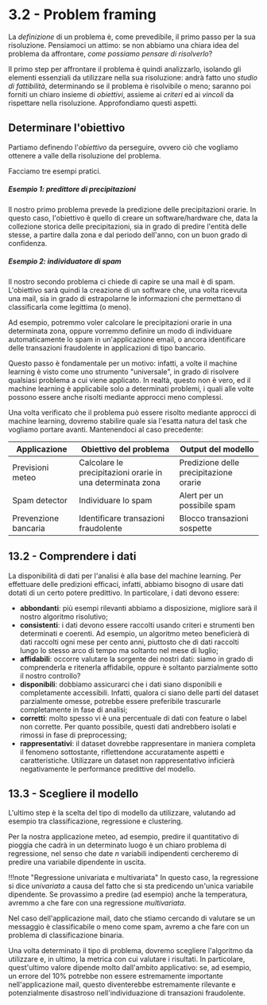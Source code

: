 # 3.2 - Problem framing

La *definizione* di un problema è, come prevedibile, il primo passo per la sua risoluzione. Pensiamoci un attimo: se non abbiamo una chiara idea del problema da affrontare, *come possiamo pensare di risolverlo*?

Il primo step per affrontare il problema è quindi analizzarlo, isolando gli elementi essenziali da utilizzare nella sua risoluzione: andrà fatto uno *studio di fattibilità*, determinando se il problema è risolvibile o meno; saranno poi forniti un chiaro insieme di *obiettivi*, assieme ai *criteri* ed ai *vincoli* da rispettare nella risoluzione. Approfondiamo questi aspetti.

## Determinare l'obiettivo

Partiamo definendo l'*obiettivo* da perseguire, ovvero ciò che vogliamo ottenere a valle della risoluzione del problema.

Facciamo tre esempi pratici.

##### Esempio 1: predittore di precipitazioni

Il nostro primo problema prevede la predizione delle precipitazioni orarie. In questo caso, l'obiettivo è quello di creare un software/hardware che, data la collezione storica delle precipitazioni, sia in grado di predire l'entità delle stesse, a partire dalla zona e dal periodo dell'anno, con un buon grado di confidenza.

##### Esempio 2: individuatore di spam

Il nostro secondo problema ci chiede di capire se una mail è di spam. L'obiettivo sarà quindi la creazione di un software che, una volta ricevuta una mail, sia in grado di estrapolarne le informazioni che permettano di classificarla come legittima (o meno).



Ad esempio, potremmo voler calcolare le precipitazioni orarie in una determinata zona, oppure vorremmo definire un modo di individuare automaticamente lo spam in un'applicazione email, o ancora identificare delle transazioni fraudolente in applicazioni di tipo bancario.

Questo passo è fondamentale per un motivo: infatti, a volte il machine learning è visto come uno strumento "universale", in grado di risolvere qualsiasi problema a cui viene applicato. In realtà, questo non è vero, ed il machine learning è applicabile solo a determinati problemi, i quali alle volte possono essere anche risolti mediante approcci meno complessi.

Una volta verificato che il problema può essere risolto mediante approcci di machine learning, dovremo stabilire quale sia l'esatta natura del task che vogliamo portare avanti. Mantenendoci al caso precedente:

| Applicazione | Obiettivo del problema | Output del modello |
| ------------ | ---------------------- | ------------------ |
| Previsioni meteo | Calcolare le precipitazioni orarie in una determinata zona | Predizione delle precipitazione orarie |
| Spam detector | Individuare lo spam | Alert per un possibile spam |
| Prevenzione bancaria | Identificare transazioni fraudolente | Blocco transazioni sospette |

## 13.2 - Comprendere i dati

La disponibilità di dati per l'analisi è alla base del machine learning. Per effettuare delle predizioni efficaci, infatti, abbiamo bisogno di usare dati dotati di un certo potere predittivo. In particolare, i dati devono essere:

* **abbondanti**: più esempi rilevanti abbiamo a disposizione, migliore sarà il nostro algoritmo risolutivo;
* **consistenti**: i dati devono essere raccolti usando criteri e strumenti ben determinati e coerenti. Ad esempio, un algoritmo meteo beneficierà di dati raccolti ogni mese per cento anni, piuttosto che di dati raccolti lungo lo stesso arco di tempo ma soltanto nel mese di luglio;
* **affidabili**: occorre valutare la sorgente dei nostri dati: siamo in grado di comprenderla e ritenerla affidabile, oppure è soltanto parzialmente sotto il nostro controllo?
* **disponibili**: dobbiamo assicurarci che i dati siano disponibili e completamente accessibili. Infatti, qualora ci siano delle parti del dataset parzialmente omesse, potrebbe essere preferibile trascurarle completamente in fase di analisi;
* **corretti**: molto spesso vi è una percentuale di dati con feature o label non corrette. Per quanto possibile, questi dati andrebbero isolati e rimossi in fase di preprocessing;
* **rappresentativi**: il dataset dovrebbe rappresentare in maniera completa il fenomeno sottostante, riflettendone accuratamente aspetti e caratteristiche. Utilizzare un dataset non rappresentativo inficierà negativamente le performance predittive del modello.

## 13.3 - Scegliere il modello

L'ultimo step è la scelta del tipo di modello da utilizzare, valutando ad esempio tra classificazione, regressione e clustering.

Per la nostra applicazione meteo, ad esempio, predire il quantitativo di pioggia che cadrà in un determinato luogo è un chiaro problema di regressione, nel senso che date $n$ variabili indipendenti cercheremo di predire una variabile dipendente in uscita.

!!!note "Regressione univariata e multivariata"
    In questo caso, la regressione si dice *univariata* a causa del fatto che si sta predicendo un'unica variabile dipendente. Se provassimo a predire (ad esempio) anche la temperatura, avremmo a che fare con una regressione *multivariata*.

Nel caso dell'applicazione mail, dato che stiamo cercando di valutare se un messaggio è classificabile o meno come spam, avremo a che fare con un problema di classificazione binaria.

Una volta determinato il tipo di problema, dovremo scegliere l'algoritmo da utilizzare e, in ultimo, la metrica con cui valutare i risultati. In particolare, quest'ultimo valore dipende molto dall'ambito applicativo: se, ad esempio, un errore del 10% potrebbe non essere estremamente importante nell'applicazione mail, questo diventerebbe estremamente rilevante e potenzialmente disastroso nell'individuazione di transazioni fraudolente.
